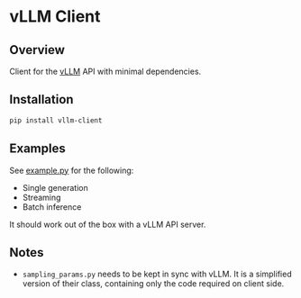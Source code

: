 # vLLM Client

## Overview

Client for the [vLLM](https://github.com/vllm-project/vllm) API with minimal dependencies.

## Installation

```sh
pip install vllm-client
```

## Examples

See [example.py](example.py) for the following:
- Single generation
- Streaming
- Batch inference

It should work out of the box with a vLLM API server. 

## Notes

- `sampling_params.py` needs to be kept in sync with vLLM.
  It is a simplified version of their class, containing
  only the code required on client side.

